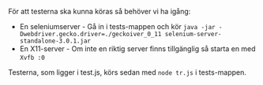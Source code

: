 För att testerna ska kunna köras så behöver vi ha igång:
- En seleniumserver - Gå in i tests-mappen och kör `java -jar -Dwebdriver.gecko.driver=./geckoiver_0_11 selenium-server-standalone-3.0.1.jar`
- En X11-server - Om inte en riktig server finns tillgänglig så starta en med `Xvfb :0`

Testerna, som ligger i test.js, körs sedan med `node tr.js` i tests-mappen.
